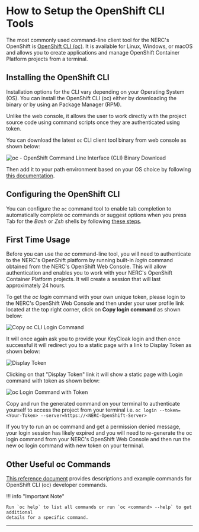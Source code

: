 # How to Setup the OpenShift CLI Tools

The most commonly used command-line client tool for the NERC's OpenShift is
[OpenShift CLI (oc)](https://docs.openshift.com/container-platform/4.10/cli_reference/openshift_cli/getting-started-cli.html#cli-getting-started).
It is available for Linux, Windows, or macOS and allows you to create
applications and manage OpenShift Container Platform projects from a terminal.

## Installing the OpenShift CLI

Installation options for the CLI vary depending on your Operating System (OS).
You can install the OpenShift CLI (oc) either by downloading the binary or by using
an Package Manager (RPM).

Unlike the web console, it allows the user to work directly with the project
source code using command scripts once they are authenticated using token.

You can download the latest `oc` CLI client tool binary from web console as shown
below:

![oc - OpenShift Command Line Interface (CLI) Binary Download](images/CLI-login-tools.png)

Then add it to your path environment based on your OS choice by following [this documentation](https://docs.openshift.com/container-platform/4.10/cli_reference/openshift_cli/getting-started-cli.html#installing-openshift-cli).

## Configuring the OpenShift CLI

You can configure the `oc` command tool to enable tab completion to automatically
complete oc commands or suggest options when you press Tab for the _Bash_ or _Zsh_
shells by following [these steps](https://docs.openshift.com/container-platform/4.10/cli_reference/openshift_cli/configuring-cli.html).

## First Time Usage

Before you can use the _oc_ command-line tool, you will need to authenticate to the
NERC's OpenShift platform by running built-in _login_ command obtained from the
NERC's OpenShift Web Console. This will allow authentication and enables you to
work with your NERC's OpenShift Container Platform projects. It will create a session
that will last approximately 24 hours.

To get the _oc login_ command with your own unique token, please login to the NERC's
OpenShift Web Console and then under your user profile link located at the top right
corner, click on **Copy login command** as shown below:

![Copy oc CLI Login Command](images/copy-oc-cli-login-command.png)

It will once again ask you to provide your KeyCloak login and then once successful
it will redirect you to a static page with a link to Display Token as shown below:

![Display Token](images/display-token.png)

Clicking on that "Display Token" link it will show a static page with Login command
with token as shown below:

![oc Login Command with Token](images/oc-login-command.png)

Copy and run the generated command on your terminal to authenticate yourself to
access the project from your terminal i.e. `oc login --token=<Your-Token> --server=https://<NERC-OpenShift-Server>`

If you try to run an oc command and get a permission denied message, your login
session has likely expired and you will need to re-generate the oc login command
from your NERC's OpenShift Web Console and then run the new oc login command with
new token on your terminal.

## Other Useful oc Commands

[This reference document](https://docs.openshift.com/container-platform/4.10/cli_reference/openshift_cli/developer-cli-commands.html)
provides descriptions and example commands for OpenShift CLI (oc) developer commands.

!!! info "Important Note"

    Run `oc help` to list all commands or run `oc <command> --help` to get additional
    details for a specific command.

---
